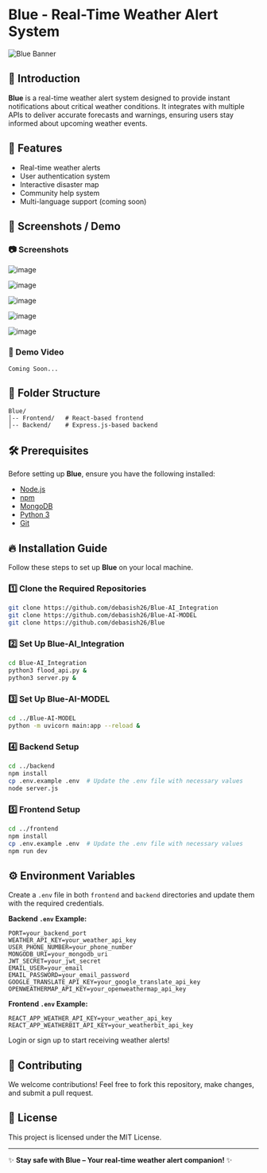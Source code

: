 # Blue - Real-Time Weather Alert System

![Blue Banner](https://via.placeholder.com/1200x400?text=Blue+Weather+Alert+System)

## 🌟 Introduction
**Blue** is a real-time weather alert system designed to provide instant notifications about critical weather conditions. It integrates with multiple APIs to deliver accurate forecasts and warnings, ensuring users stay informed about upcoming weather events.

## 🚀 Features
- Real-time weather alerts
- User authentication system
- Interactive disaster map
- Community help system
- Multi-language support (coming soon)

## 📸 Screenshots / Demo
### 📷 Screenshots
![image](https://github.com/user-attachments/assets/12ff3a8b-55d8-4a76-9da0-f6e6e560e928)

![image](https://github.com/user-attachments/assets/4197ea54-be8b-4f84-b027-dac9388dfd62)

![image](https://github.com/user-attachments/assets/4504f52a-513f-4a38-9558-c78f1cdcc124)

![image](https://github.com/user-attachments/assets/11445eac-62b2-4e8f-9faf-563b84ef53ea)


![image](https://github.com/user-attachments/assets/c086b1ee-c8e2-45e5-852c-f51e2d4fe27b)


### 🎥 Demo Video
```
Coming Soon...
```

## 📂 Folder Structure
```
Blue/
│-- Frontend/   # React-based frontend
│-- Backend/    # Express.js-based backend
```

## 🛠️ Prerequisites
Before setting up **Blue**, ensure you have the following installed:
- [Node.js](https://nodejs.org/)
- [npm](https://www.npmjs.com/)
- [MongoDB](https://www.mongodb.com/)
- [Python 3](https://www.python.org/)
- [Git](https://git-scm.com/)

## 🔥 Installation Guide
Follow these steps to set up **Blue** on your local machine.

### 1️⃣ Clone the Required Repositories
```sh
git clone https://github.com/debasish26/Blue-AI_Integration
git clone https://github.com/debasish26/Blue-AI-MODEL
git clone https://github.com/debasish26/Blue
```

### 2️⃣ Set Up Blue-AI_Integration
```sh
cd Blue-AI_Integration
python3 flood_api.py &
python3 server.py &
```

### 3️⃣ Set Up Blue-AI-MODEL
```sh
cd ../Blue-AI-MODEL
python -m uvicorn main:app --reload &
```

### 4️⃣ Backend Setup
```sh
cd ../backend
npm install
cp .env.example .env  # Update the .env file with necessary values
node server.js
```

### 5️⃣ Frontend Setup
```sh
cd ../frontend
npm install
cp .env.example .env  # Update the .env file with necessary values
npm run dev
```

## ⚙️ Environment Variables
Create a `.env` file in both `frontend` and `backend` directories and update them with the required credentials.

**Backend `.env` Example:**
```
PORT=your_backend_port
WEATHER_API_KEY=your_weather_api_key
USER_PHONE_NUMBER=your_phone_number
MONGODB_URI=your_mongodb_uri
JWT_SECRET=your_jwt_secret
EMAIL_USER=your_email
EMAIL_PASSWORD=your_email_password
GOOGLE_TRANSLATE_API_KEY=your_google_translate_api_key
OPENWEATHERMAP_API_KEY=your_openweathermap_api_key
```

**Frontend `.env` Example:**
```
REACT_APP_WEATHER_API_KEY=your_weather_api_key
REACT_APP_WEATHERBIT_API_KEY=your_weatherbit_api_key
```
Login or sign up to start receiving weather alerts!

## 👥 Contributing
We welcome contributions! Feel free to fork this repository, make changes, and submit a pull request.

## 📝 License
This project is licensed under the MIT License.

---
✨ **Stay safe with Blue – Your real-time weather alert companion!** ✨
